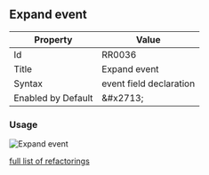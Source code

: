 ## Expand event

| Property | Value |
| -------- | ----- |
| Id | RR0036 |
| Title | Expand event |
| Syntax | event field declaration |
| Enabled by Default | &\#x2713; |

### Usage

![Expand event](../../images/refactorings/ExpandEvent.png)

[full list of refactorings](Refactorings.md)
